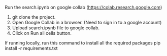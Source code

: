 Run the search.ipynb on google collab (https://colab.research.google.com)
1. git clone the project.
2. Open Google Collab in a browser. (Need to sign in to a google account)
3. Upload search.ipynb file to google collab.
4. Click on Run all cells button.

If running locally, run this command to install all the required packages
pip install -r requirements.txt
